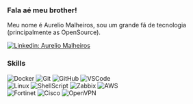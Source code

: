 ### Fala aé meu brother!

Meu nome é Aurelio Malheiros, sou um grande fã de tecnologia (principalmente as OpenSource).

[![Linkedin: Aurelio Malheiros](https://img.shields.io/badge/-Linkedin-blue?style=flat&logo=Linkedin&logoColor=white&link=https://www.linkedin.com/in/aurelio-malheiros-944835127/)](https://www.linkedin.com/in/aurelio-malheiros-944835127/)

### Skills

![Docker](https://img.shields.io/badge/-Docker-black?style=flat&logo=docker&link=https://github.com/hritik5102)
![Git](https://img.shields.io/badge/-Git-black?style=flat&logo=git&link=https://github.com/hritik5102) 
![GitHub](https://img.shields.io/badge/-GitHub-181717?style=flat&logo=github&link=https://github.com/hritik5102)
![VSCode](https://img.shields.io/badge/-VSCode-000000?style=flat&logo=visual-studio-code&logoColor=blue) <br>
![Linux](https://img.shields.io/badge/-GNU/Linux-orange?style=flat&logo=linux&logoColor=white)
![ShellScript](https://img.shields.io/badge/-ShellScript-000000?style=flat&logo=gnu-bash&logoColor=white)
![Zabbix](https://img.shields.io/badge/-Zabbix-red?style=flat&logo=zabbix&logoColor=red)
![AWS](https://img.shields.io/badge/-AWS-grey?style=flat&logo=amazon-aws&logoColor=yellow) <br>
![Fortinet](https://img.shields.io/badge/-Fortinet-red?style=flat&logo=fortinet&logoColor=white)
![Cisco](https://img.shields.io/badge/-Cisco-blue?style=flat&logo=cisco&logoColor=white)
![OpenVPN](https://img.shields.io/badge/-OpenVPN-yellow?style=flat&logo=openvpn&logoColor=white)
